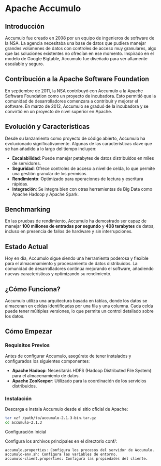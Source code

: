 # Apache Accumulo

## Introducción

Accumulo fue creado en 2008 por un equipo de ingenieros de software de la NSA. La agencia necesitaba una base de datos que pudiera manejar grandes volúmenes de datos con controles de acceso muy granulares, algo que las soluciones existentes no ofrecían en ese momento. Inspirado en el modelo de Google Bigtable, Accumulo fue diseñado para ser altamente escalable y seguro.

## Contribución a la Apache Software Foundation

En septiembre de 2011, la NSA contribuyó con Accumulo a la Apache Software Foundation como un proyecto de incubadora. Esto permitió que la comunidad de desarrolladores comenzara a contribuir y mejorar el software. En marzo de 2012, Accumulo se graduó de la incubadora y se convirtió en un proyecto de nivel superior en Apache.

## Evolución y Características

Desde su lanzamiento como proyecto de código abierto, Accumulo ha evolucionado significativamente. Algunas de las características clave que se han añadido a lo largo del tiempo incluyen:

- **Escalabilidad**: Puede manejar petabytes de datos distribuidos en miles de servidores.
- **Seguridad**: Ofrece controles de acceso a nivel de celda, lo que permite una gestión granular de los permisos.
- **Rendimiento**: Optimizado para operaciones de lectura y escritura rápidas.
- **Integración**: Se integra bien con otras herramientas de Big Data como Apache Hadoop y Apache Spark.

## Benchmarking

En las pruebas de rendimiento, Accumulo ha demostrado ser capaz de manejar **100 millones de entradas por segundo** y **408 terabytes** de datos, incluso en presencia de fallos de hardware y sin interrupciones.

## Estado Actual

Hoy en día, Accumulo sigue siendo una herramienta poderosa y flexible para el almacenamiento y procesamiento de datos distribuidos. La comunidad de desarrolladores continúa mejorando el software, añadiendo nuevas características y optimizando su rendimiento.

## ¿Cómo Funciona?

Accumulo utiliza una arquitectura basada en tablas, donde los datos se almacenan en celdas identificadas por una fila y una columna. Cada celda puede tener múltiples versiones, lo que permite un control detallado sobre los datos.

## Cómo Empezar

### Requisitos Previos

Antes de configurar Accumulo, asegúrate de tener instalados y configurados los siguientes componentes:

- **Apache Hadoop**: Necesitarás HDFS (Hadoop Distributed File System) para el almacenamiento de datos.
- **Apache ZooKeeper**: Utilizado para la coordinación de los servicios distribuidos.
### Instalación

Descarga e instala Accumulo desde el sitio oficial de Apache:

```bash
tar xzf /path/to/accumulo-2.1.3-bin.tar.gz
cd accumulo-2.1.3
```

Configuración Inicial

Configura los archivos principales en el directorio conf/:

    accumulo.properties: Configura los procesos del servidor de Accumulo.
    accumulo-env.sh: Configura las variables de entorno.
    accumulo-client.properties: Configura las propiedades del cliente.

